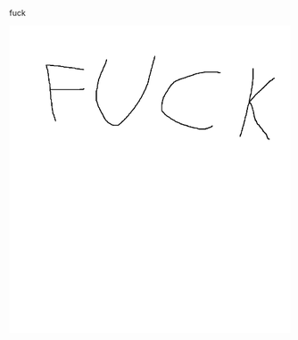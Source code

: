 <!DOCTYPE html>

<html lang="en">
<head>
  <meta charset="utf-8">

  <title>betacuck</title>
  <meta name="description" content="home">
  <meta name="author" content="Hunky McManpie">

  <link rel="stylesheet" href="css/styles.css?v=1.0">

</head>

<body>
  <p>fuck</p>
  <img src="media/fuck.png"></img>
</body>
</html>

